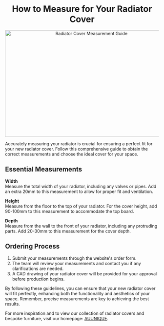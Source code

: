 <h1 align="center">How to Measure for Your Radiator Cover</h1>

<p align="center">
<img src="https://i0.wp.com/auunique.co.uk/wp-content/uploads/2023/04/radiator-measuring-guide.jpg" alt="Radiator Cover Measurement Guide" style="width:550px;height:350px;">
</p>

Accurately measuring your radiator is crucial for ensuring a perfect fit for your new radiator cover. Follow this comprehensive guide to obtain the correct measurements and choose the ideal cover for your space.

## Essential Measurements

**Width**  
Measure the total width of your radiator, including any valves or pipes. Add an extra 20mm to this measurement to allow for proper fit and ventilation.

**Height**  
Measure from the floor to the top of your radiator. For the cover height, add 90-100mm to this measurement to accommodate the top board.

**Depth**  
Measure from the wall to the front of your radiator, including any protruding parts. Add 20-30mm to this measurement for the cover depth.

## Ordering Process

1. Submit your measurements through the website's order form.
2. The team will review your measurements and contact you if any clarifications are needed.
3. A CAD drawing of your radiator cover will be provided for your approval before production begins.

By following these guidelines, you can ensure that your new radiator cover will fit perfectly, enhancing both the functionality and aesthetics of your space. Remember, precise measurements are key to achieving the best results.

For more inspiration and to view our collection of radiator covers and bespoke furniture, visit our homepage: <a href="https://auunique.co.uk/">AUUNIQUE</a>.
